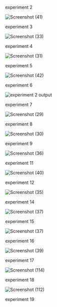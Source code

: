 experiment 2


![Screenshot (41)](https://user-images.githubusercontent.com/113325376/216273126-f122466e-b98a-4c87-899d-111549ceeaef.png)




experiment 3


![Screenshot (33)](https://user-images.githubusercontent.com/113325376/216055832-1c0643e9-28be-4c51-a2ab-d6a37dba9357.png)



experiment 4

![Screenshot (31)](https://user-images.githubusercontent.com/113325376/216054903-96dd9707-2df3-43de-b8ac-c61e55ed3450.png)



experiment 5


![Screenshot (42)](https://user-images.githubusercontent.com/113325376/216273286-e0dc906f-d7ea-4a50-9058-753658e31ffe.png)




experiment 6


![experiment 2 output](https://user-images.githubusercontent.com/113325376/216052361-531f1c61-a630-4032-a6bb-af62d7227124.png)



experiment 7

![Screenshot (29)](https://user-images.githubusercontent.com/113325376/216053332-f2b93428-6344-4c7a-8a11-78d515e6c7c8.png)



experiment 8


![Screenshot (30)](https://user-images.githubusercontent.com/113325376/216053901-abdf2925-7880-4038-9242-d93980f46edc.png)


experiment 9



![Screenshot (36)](https://user-images.githubusercontent.com/113325376/216273963-5c5507ab-18c5-4339-b3ca-5f9fa5c56c5b.png)



experiment 11


![Screenshot (40)](https://user-images.githubusercontent.com/113325376/216274511-855a25b4-014a-433d-9df3-63da9e9b28c6.png)



experiment 12


![Screenshot (35)](https://user-images.githubusercontent.com/113325376/216274732-d6200020-cdbf-4ff4-ba00-82f878bc8b24.png)


experiment 14


![Screenshot (37)](https://user-images.githubusercontent.com/113325376/216275337-40e85bba-dabf-4403-a987-7241f88662a9.png)



experiment 15



![Screenshot (37)](https://user-images.githubusercontent.com/113325376/216275599-e64a98ef-aae2-4bc0-bf62-d5056ec4305a.png)



experiment 16


![Screenshot (39)](https://user-images.githubusercontent.com/113325376/216275923-86ffce66-908c-410b-8531-dc85f86235ae.png)


experiment 17


![Screenshot (114)](https://user-images.githubusercontent.com/113325376/216624376-929ca46f-0db3-4bf1-8c19-895c437d96fb.png)




experiment 18



![Screenshot (112)](https://user-images.githubusercontent.com/113325376/216624638-1f1e230d-bbf5-47b0-8670-3b69bace4c47.png)


experiment 19







